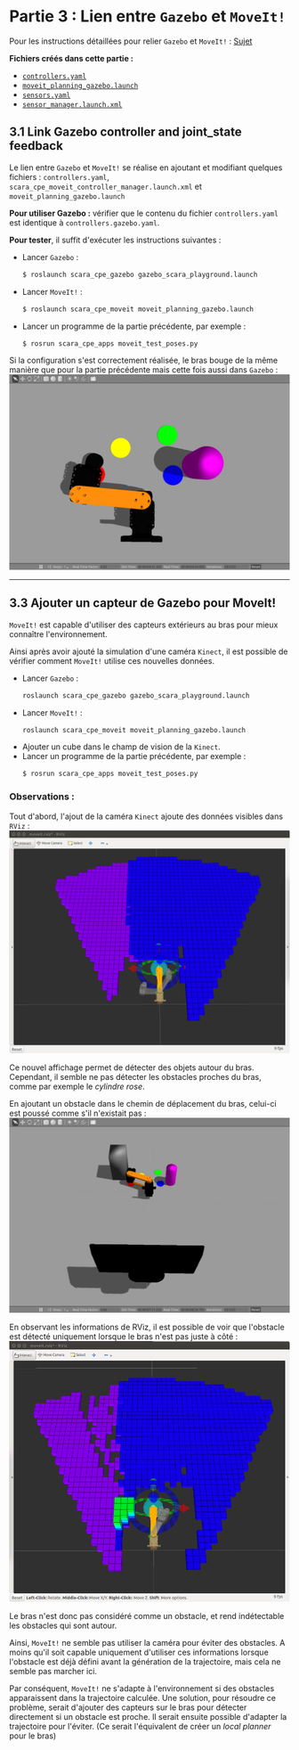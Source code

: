 # Partie 3 : Lien entre `Gazebo` et `MoveIt!`

Pour les instructions détaillées pour relier `Gazebo` et `MoveIt!` : [Sujet](https://github.com/m0rph03nix/scara_cpe_4students/wiki/PART-3---Link-MoveIt!-to-the-robot-(gazebo))

**Fichiers créés dans cette partie :**
- [`controllers.yaml`](./programmes/src/scara_cpe_moveit/config/controllers.yaml)
- [`moveit_planning_gazebo.launch`](./programmes/src/scara_cpe_moveit/launch/moveit_planning_gazebo.launch)
- [`sensors.yaml`](./programmes/src/scara_cpe_moveit/config/sensors.yaml)
- [`sensor_manager.launch.xml`](./programmes/src/scara_cpe_moveit/launch/sensor_manager.launch.xml)

## 3.1 Link Gazebo controller and joint_state feedback

Le lien entre `Gazebo` et `MoveIt!` se réalise en ajoutant et modifiant quelques fichiers : `controllers.yaml`, `scara_cpe_moveit_controller_manager.launch.xml` et `moveit_planning_gazebo.launch`

**Pour utiliser Gazebo :** vérifier que le contenu du fichier `controllers.yaml` est identique à `controllers.gazebo.yaml`.

**Pour tester**, il suffit d'exécuter les instructions suivantes :
- Lancer `Gazebo` :
  ```sh
  $ roslaunch scara_cpe_gazebo gazebo_scara_playground.launch
  ```
- Lancer `MoveIt!` :
  ```sh
  $ roslaunch scara_cpe_moveit moveit_planning_gazebo.launch
  ```
- Lancer un programme de la partie précédente, par exemple : 
  ```sh
  $ rosrun scara_cpe_apps moveit_test_poses.py
  ```

Si la configuration s'est correctement réalisée, le bras bouge de la même manière que pour la partie précédente mais cette fois aussi dans `Gazebo` :
![MoveIt! avec Gazebo](./images/3.1_Gazebo_with_MoveIt.png)


---
## 3.3 Ajouter un capteur de Gazebo pour MoveIt!

`MoveIt!` est capable d'utiliser des capteurs extérieurs au bras pour mieux connaître l'environnement.

Ainsi après avoir ajouté la simulation d'une caméra `Kinect`, il est possible de vérifier comment `MoveIt!` utilise ces nouvelles données.
- Lancer `Gazebo` :
  ```sh
  roslaunch scara_cpe_gazebo gazebo_scara_playground.launch
  ```
- Lancer `MoveIt!` :
  ```sh
  roslaunch scara_cpe_moveit moveit_planning_gazebo.launch
  ```
- Ajouter un cube dans le champ de vision de la `Kinect`.
- Lancer un programme de la partie précédente, par exemple :
  ```sh
  $ rosrun scara_cpe_apps moveit_test_poses.py
  ```


### Observations :

Tout d'abord, l'ajout de la caméra `Kinect` ajoute des données visibles dans `RViz` :
![image](./images/3.3_Kinect_RViz.png)

Ce nouvel affichage permet de détecter des objets autour du bras. Cependant, il semble ne pas détecter les obstacles proches du bras, comme par exemple le *cylindre rose*.

En ajoutant un obstacle dans le chemin de déplacement du bras, celui-ci est poussé comme s'il n'existait pas :
![image](./images/3.3_Kinect_Gazebo_Obstacle.png)

En observant les informations de RViz, il est possible de voir que l'obstacle est détecté uniquement lorsque le bras n'est pas juste à côté :
![image](./images/3.3_Kinect_RViz_Obstacle.png)

Le bras n'est donc pas considéré comme un obstacle, et rend indétectable les obstacles qui sont autour.

Ainsi, `MoveIt!` ne semble pas utiliser la caméra pour éviter des obstacles. A moins qu'il soit capable uniquement d'utiliser ces informations lorsque l'obstacle est déjà défini avant la génération de la trajectoire, mais cela ne semble pas marcher ici.

Par conséquent, `MoveIt!` ne s'adapte à l'environnement si des obstacles apparaissent dans la trajectoire calculée. Une solution, pour résoudre ce problème, serait d'ajouter des capteurs sur le bras pour détecter directement si un obstacle est proche. Il serait ensuite possible d'adapter la trajectoire pour l'éviter.
(Ce serait l'équivalent de créer un *local planner* pour le bras)
